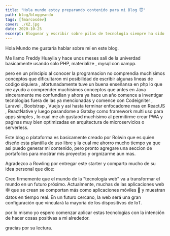 ```yaml
---
title: "Hola mundo estoy preparando contenido para mi Blog 😇"
path: blog/bloggeando
tags: [fmarcosdev]
cover: ./KZ.jpg
date: 2020-10-25
excerpt: Bloguear y escribir sobre pilas de tecnología siempre ha sido lo mío. Me gusta experimentar con diferentes tecnologías y escribir mis puntos de vista sobre ellas. Las tecnologías web siempre han sido mi pasión. Consulte mi blog para ver los códigos de bits de varias tecnologías web.
---
```


Hola Mundo me gustaría hablar sobre mí en este blog.

Me llamo Freddy Huaylla y hace unos meses sali de la univerdad basicamente usando solo PHP, materialize , mysql con xampp.

pero en un principio al conocer la programacion no comprendia muchisimos conceptos que dificultaron mi posibilidad de escribir algunas lineas de codigo siquiera , afortunadamente tuve un buena enseñansa en php lo que me ayudo a comprender muchisimos conceptos que antes en Java sinceramente me confundian y ahora ya hace un año comence a inventigar tecnologias fuera de las ya mencionadas y comence con Codeigniter , Laravel , Bootstrap , Vuejs y asi hasta terminar enfocadome mas en ReactJS , ReactNative y luego pasandome a Gatsby como framework multi uso para apps simples , lo cual me ah gustaod muchisimo al permitirme crear PWA y paginas muy bien optimizadas en arquitectura de microservicios o serverless.

Este blog o plataforma es basicamente creado por Rolwin que es quien diseño esta plantilla de uso libre y la cual me ahorro mucho tiempo ya que asi puedo generar mi contenido, pero pronto agregare una seccion de portafolios para mostrar mis proyectos y orgnizarme aun mas.

Agradezco a Rowling por entregar este starter y comparto mucho de su idea personal que dice:

Creo firmemente que el mundo de la "tecnología web" va a transformar el mundo en un futuro próximo. Actualmente, muchas de las aplicaciones web 🕸️ que se crean se comportan más como aplicaciones móviles 📱 y muestran datos en tiempo real. En un futuro cercano, la web será una gran configuración que vinculará la mayoría de los dispositivos de IoT.

por lo mismo yo espero comenzar aplicar estas tecnologías con la intención de hacer cosas positivas a mi alrededor.

gracias por su lectura.
